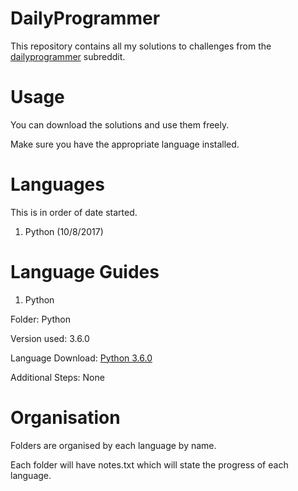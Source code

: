 # DailyProgrammer
This repository contains all my solutions to challenges from the [dailyprogrammer](https://www.reddit.com/r/dailyprogrammer/) subreddit.

# Usage
You can download the solutions and use them freely.

Make sure you have the appropriate language installed.

# Languages
This is in order of date started.
1. Python (10/8/2017)

# Language Guides
1. Python

Folder: Python

Version used: 3.6.0

Language Download: [Python 3.6.0](https://www.python.org/downloads/release/python-360/)

Additional Steps: None

# Organisation
Folders are organised by each language by name.

Each folder will have notes.txt which will state the progress of each language.
